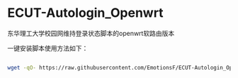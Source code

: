 # ECUT-Autologin_Openwrt
东华理工大学校园网维持登录状态脚本的openwrt软路由版本

一键安装脚本使用方法如下：

```bash

wget -qO- https://raw.githubusercontent.com/EmotionsF/ECUT-Autologin_Openwrt/refs/heads/main/setup.sh | sh

```
